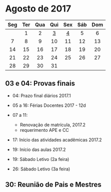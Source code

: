 # Agosto de 2017

|Seg|Ter|Qua|Qui|Sex|Sáb|Dom|
|:---:|:---:|:---:|:---:|:---:|:---:|:---:|
||1|2|[3](#3-e-4)|[4](#3-e-4)|5|6|
|7|8|9|10|11|12|13|
|14|15|16|17|18|19|20|
|21|22|23|24|25|26|27|
|28|29|30|31|

<a name="3-e-4">

## 03 e 04: Provas finais

* 04: Prazo final diários 2017.1
* 05 a 16: Férias Docentes 2017 - 12d
* 07 a 11: 
  * Renovação de matrícula, 2017.2
  * requerimento APE e CC

* 17: Início das atividades acadêmicas 2017.2
* 19: Início das aulas 2017.2
* 19: Sábado Letivo (2a feira)
* 26: Sábado Letivo (3a feira)

<a name="pais-e-mestres">

## 30: Reunião de Pais e Mestres
